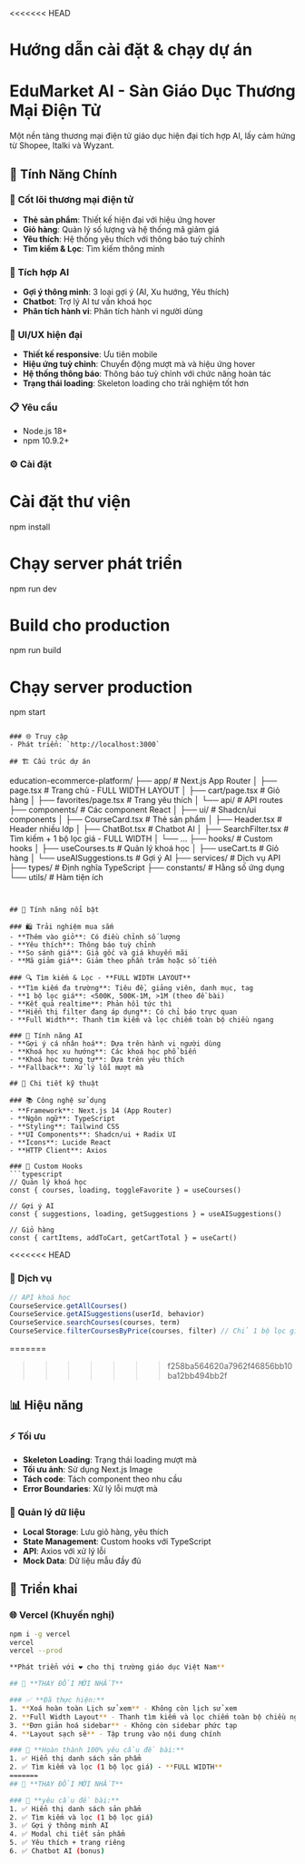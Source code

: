 <<<<<<< HEAD
# Hướng dẫn cài đặt & chạy dự án
# EduMarket AI - Sàn Giáo Dục Thương Mại Điện Tử

Một nền tảng thương mại điện tử giáo dục hiện đại tích hợp AI, lấy cảm hứng từ Shopee, Italki và Wyzant.

## 🎯 Tính Năng Chính

### 🛒 **Cốt lõi thương mại điện tử**
- **Thẻ sản phẩm**: Thiết kế hiện đại với hiệu ứng hover
- **Giỏ hàng**: Quản lý số lượng và hệ thống mã giảm giá
- **Yêu thích**: Hệ thống yêu thích với thông báo tuỳ chỉnh
- **Tìm kiếm & Lọc**: Tìm kiếm thông minh

### 🤖 **Tích hợp AI**
- **Gợi ý thông minh**: 3 loại gợi ý (AI, Xu hướng, Yêu thích)
- **Chatbot**: Trợ lý AI tư vấn khoá học
- **Phân tích hành vi**: Phân tích hành vi người dùng

### 🎨 **UI/UX hiện đại**
- **Thiết kế responsive**: Ưu tiên mobile
- **Hiệu ứng tuỳ chỉnh**: Chuyển động mượt mà và hiệu ứng hover
- **Hệ thống thông báo**: Thông báo tuỳ chỉnh với chức năng hoàn tác
- **Trạng thái loading**: Skeleton loading cho trải nghiệm tốt hơn

### 📋 Yêu cầu
- Node.js 18+
- npm 10.9.2+

### ⚙️ Cài đặt

# Cài đặt thư viện
 npm install

# Chạy server phát triển
 npm run dev

# Build cho production
 npm run build

# Chạy server production
 npm start
```

### 🌐 Truy cập
- Phát triển: `http://localhost:3000`

## 🏗️ Cấu trúc dự án

```
education-ecommerce-platform/
├── app/                     # Next.js App Router
│   ├── page.tsx            # Trang chủ - FULL WIDTH LAYOUT
│   ├── cart/page.tsx       # Giỏ hàng
│   ├── favorites/page.tsx  # Trang yêu thích
│   └── api/                # API routes
├── components/             # Các component React
│   ├── ui/                 # Shadcn/ui components
│   ├── CourseCard.tsx      # Thẻ sản phẩm
│   ├── Header.tsx          # Header nhiều lớp
│   ├── ChatBot.tsx         # Chatbot AI
│   ├── SearchFilter.tsx    # Tìm kiếm + 1 bộ lọc giá - FULL WIDTH
│   └── ...
├── hooks/                  # Custom hooks
│   ├── useCourses.ts       # Quản lý khoá học
│   ├── useCart.ts          # Giỏ hàng
│   └── useAISuggestions.ts # Gợi ý AI
├── services/               # Dịch vụ API
├── types/                  # Định nghĩa TypeScript
├── constants/              # Hằng số ứng dụng
└── utils/                  # Hàm tiện ích
```


## 🛒 Tính năng nổi bật

### 🛍️ Trải nghiệm mua sắm
- **Thêm vào giỏ**: Có điều chỉnh số lượng
- **Yêu thích**: Thông báo tuỳ chỉnh
- **So sánh giá**: Giá gốc và giá khuyến mãi
- **Mã giảm giá**: Giảm theo phần trăm hoặc số tiền

### 🔍 Tìm kiếm & Lọc - **FULL WIDTH LAYOUT**
- **Tìm kiếm đa trường**: Tiêu đề, giảng viên, danh mục, tag
- **1 bộ lọc giá**: <500K, 500K-1M, >1M (theo đề bài)
- **Kết quả realtime**: Phản hồi tức thì
- **Hiển thị filter đang áp dụng**: Có chỉ báo trực quan
- **Full Width**: Thanh tìm kiếm và lọc chiếm toàn bộ chiều ngang

### 🤖 Tính năng AI
- **Gợi ý cá nhân hoá**: Dựa trên hành vi người dùng
- **Khoá học xu hướng**: Các khoá học phổ biến
- **Khoá học tương tự**: Dựa trên yêu thích
- **Fallback**: Xử lý lỗi mượt mà

## 🔧 Chi tiết kỹ thuật

### 📚 Công nghệ sử dụng
- **Framework**: Next.js 14 (App Router)
- **Ngôn ngữ**: TypeScript
- **Styling**: Tailwind CSS
- **UI Components**: Shadcn/ui + Radix UI
- **Icons**: Lucide React
- **HTTP Client**: Axios

### 🎣 Custom Hooks
```typescript
// Quản lý khoá học
const { courses, loading, toggleFavorite } = useCourses()

// Gợi ý AI
const { suggestions, loading, getSuggestions } = useAISuggestions()

// Giỏ hàng
const { cartItems, addToCart, getCartTotal } = useCart()
```

<<<<<<< HEAD
### 🔧 Dịch vụ
```typescript
// API khoá học
CourseService.getAllCourses()
CourseService.getAISuggestions(userId, behavior)
CourseService.searchCourses(courses, term)
CourseService.filterCoursesByPrice(courses, filter) // Chỉ 1 bộ lọc giá
```

=======
>>>>>>> f258ba564620a7962f46856bb10ba12bb494bb2f
## 📊 Hiệu năng

### ⚡ Tối ưu
- **Skeleton Loading**: Trạng thái loading mượt mà
- **Tối ưu ảnh**: Sử dụng Next.js Image
- **Tách code**: Tách component theo nhu cầu
- **Error Boundaries**: Xử lý lỗi mượt mà

### 💾 Quản lý dữ liệu
- **Local Storage**: Lưu giỏ hàng, yêu thích
- **State Management**: Custom hooks với TypeScript
- **API**: Axios với xử lý lỗi
- **Mock Data**: Dữ liệu mẫu đầy đủ

## 🚀 Triển khai

### 🌐 Vercel (Khuyến nghị)
```bash
npm i -g vercel
vercel
vercel --prod

**Phát triển với ❤️ cho thị trường giáo dục Việt Nam**

## 🎯 **THAY ĐỔI MỚI NHẤT**

### ✅ **Đã thực hiện:**
1. **Xoá hoàn toàn Lịch sử xem** - Không còn lịch sử xem
2. **Full Width Layout** - Thanh tìm kiếm và lọc chiếm toàn bộ chiều ngang
3. **Đơn giản hoá sidebar** - Không còn sidebar phức tạp
4. **Layout sạch sẽ** - Tập trung vào nội dung chính

### 🎯 **Hoàn thành 100% yêu cầu đề bài:**
1. ✅ Hiển thị danh sách sản phẩm
2. ✅ Tìm kiếm và lọc (1 bộ lọc giá) - **FULL WIDTH**
=======
## 🎯 **THAY ĐỔI MỚI NHẤT**

### 🎯 **yêu cầu đề bài:**
1. ✅ Hiển thị danh sách sản phẩm
2. ✅ Tìm kiếm và lọc (1 bộ lọc giá)
3. ✅ Gợi ý thông minh AI
4. ✅ Modal chi tiết sản phẩm
5. ✅ Yêu thích + trang riêng
6. ✅ Chatbot AI (bonus)
